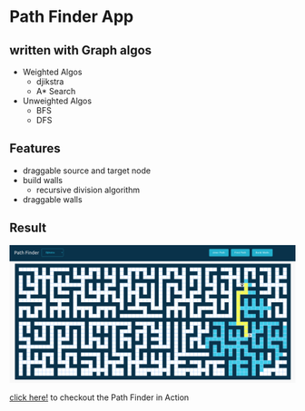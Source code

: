 # Path Finder App
## written with Graph algos
 - Weighted Algos
    - djikstra
    - A* Search
 - Unweighted Algos
    - BFS
    - DFS
## Features
* draggable source and target node
* build walls
   - recursive division algorithm
* draggable walls
## Result
<img src="sample.png" alt="sample" >

[click here!](https://sweet-pavlova-aba443.netlify.app/ "Path Finder") to checkout the Path Finder in Action
